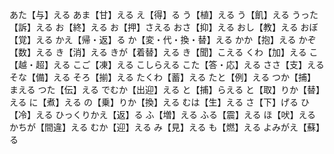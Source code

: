 あた【与】える
あま【甘】える
え【得】る
う【植】える
う【飢】える
うった【訴】える
お【終】える
お【押】さえる
おさ【抑】える
おし【教】える
おぼ【覚】える
かえ【帰・返】る
か【変・代・換・替】える
かか【抱】える
かぞ【数】える
き【消】える
きが【着替】える
き【聞】こえる
くわ【加】える
こ【越・超】える
こご【凍】える
こしらえる
こた【答・応】える
ささ【支】える
そな【備】える
そろ【揃】える
たくわ【蓄】える
たと【例】える
つか【捕】まえる
つた【伝】える
でむか【出迎】える
と【捕】らえる
と【取】りか【替】える
に【煮】える
の【乗】りか【換】える
むは【生】える
さ【下】げる
ひ【冷】える
ひっくりかえ【返】る
ふ【増】える
ふる【震】える
ほ【吠】える
かちが【間違】える
むか【迎】える
み【見】える
も【燃】える
よみがえ【蘇】る